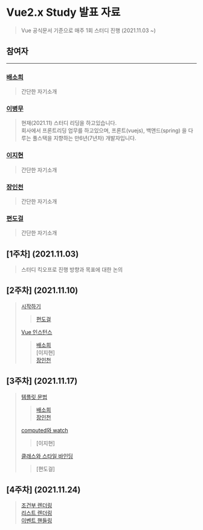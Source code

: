 Vue2.x Study 발표 자료
======================

> Vue 공식문서 기준으로 매주 1회 스터디 진행 (2021.11.03 ~)

## 참여자

---

### [배소희](https://naver.com)

> 간단한 자기소개

### [이병무](https://github.com/backsboys)

> 현재(2021.11) 스터디 리딩을 하고있습니다.  
> 회사에서 프론트리딩 업무를 하고있으며, 프론트(vuejs), 백앤드(spring) 을 다루는 풀스택을 지향하는 만6년(7년차) 개발자입니다.  

### [이지현](https://naver.com)

> 간단한 자기소개

### [장인천](https://naver.com)

> 간단한 자기소개

### [편도걸](https://naver.com)

> 간단한 자기소개

[1주차] (2021.11.03)
-----------------------
> 스터디 킥오프로 진행 방향과 목표에 대한 논의

[2주차] (2021.11.10)
-----------------------
> [시작하기](https://kr.vuejs.org/v2/guide/index.html)  
>> [편도걸](./2week/시작하기_편도걸.md)  
> 
> [Vue 인스턴스](https://kr.vuejs.org/v2/guide/instance.html)
>> [배소희](./2week/Vue_인스턴스_배소희.pdf)  
>> [이지현]  
>> [장인천](./2week/Vue_인스턴스_장인천.pdf)  

[3주차] (2021.11.17)
-----------------------
> [템플릿 문법](https://kr.vuejs.org/v2/guide/syntax.html)
>> [배소희](./3week/탬플릿_문법_배소희.pdf)  
>> [장인천](./3week/템플릿_문법_장인천.pdf)
> 
> [computed와 watch](https://kr.vuejs.org/v2/guide/computed.html)
>> [이지현]
> 
> [클래스와 스타일 바인딩](https://kr.vuejs.org/v2/guide/class-and-style.html)
>> [편도걸]

[4주차] (2021.11.24)
-----------------------
> [조건부 렌더링](https://kr.vuejs.org/v2/guide/conditional.html)  
> [리스트 렌더링](https://kr.vuejs.org/v2/guide/list.html)  
> [이벤트 핸들링](https://kr.vuejs.org/v2/guide/events.html)  
